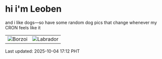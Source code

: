 # hi i'm Leoben

and i like dogs—so have some random dog pics that change whenever my CRON feels like it

|  |  |
|--------|----------|
| ![Borzoi](https://random-dog-vercel.vercel.app/api/random-borzoi?v=1759569176) | ![Labrador](https://random-dog-vercel.vercel.app/api/random-labrador?v=1759569176) |

Last updated: 2025-10-04 17:12 PHT
